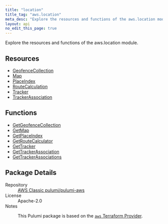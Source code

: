 ```yaml
---
title: "location"
title_tag: "aws.location"
meta_desc: "Explore the resources and functions of the aws.location module."
layout: api
no_edit_this_page: true
---
```


<!-- WARNING: this file was generated by Pulumi Docs Generator. -->
<!-- Do not edit by hand unless you're certain you know what you are doing! -->

Explore the resources and functions of the aws.location module.

<h2 id="resources">Resources</h2>
<ul class="api">
    <li><a href="geofencecollection/" title="GeofenceCollection"><span class="api-symbol api-symbol--resource"></span>GeofenceCollection</a></li>
    <li><a href="map/" title="Map"><span class="api-symbol api-symbol--resource"></span>Map</a></li>
    <li><a href="placeindex/" title="PlaceIndex"><span class="api-symbol api-symbol--resource"></span>PlaceIndex</a></li>
    <li><a href="routecalculation/" title="RouteCalculation"><span class="api-symbol api-symbol--resource"></span>RouteCalculation</a></li>
    <li><a href="tracker/" title="Tracker"><span class="api-symbol api-symbol--resource"></span>Tracker</a></li>
    <li><a href="trackerassociation/" title="TrackerAssociation"><span class="api-symbol api-symbol--resource"></span>TrackerAssociation</a></li>
</ul>

<h2 id="functions">Functions</h2>
<ul class="api">
    <li><a href="getgeofencecollection/" title="GetGeofenceCollection"><span class="api-symbol api-symbol--function"></span>GetGeofenceCollection</a></li>
    <li><a href="getmap/" title="GetMap"><span class="api-symbol api-symbol--function"></span>GetMap</a></li>
    <li><a href="getplaceindex/" title="GetPlaceIndex"><span class="api-symbol api-symbol--function"></span>GetPlaceIndex</a></li>
    <li><a href="getroutecalculator/" title="GetRouteCalculator"><span class="api-symbol api-symbol--function"></span>GetRouteCalculator</a></li>
    <li><a href="gettracker/" title="GetTracker"><span class="api-symbol api-symbol--function"></span>GetTracker</a></li>
    <li><a href="gettrackerassociation/" title="GetTrackerAssociation"><span class="api-symbol api-symbol--function"></span>GetTrackerAssociation</a></li>
    <li><a href="gettrackerassociations/" title="GetTrackerAssociations"><span class="api-symbol api-symbol--function"></span>GetTrackerAssociations</a></li>
</ul>

<h2 id="package-details">Package Details</h2>
<dl class="package-details">
	<dt>Repository</dt>
	<dd><a href="https://github.com/pulumi/pulumi-aws">AWS Classic pulumi/pulumi-aws</a></dd>
	<dt>License</dt>
	<dd>Apache-2.0</dd>
	<dt>Notes</dt>
	<dd><p>This Pulumi package is based on the <a href="https://github.com/hashicorp/terraform-provider-aws"><code>aws</code> Terraform Provider</a>.</p>
</dd>
</dl>

